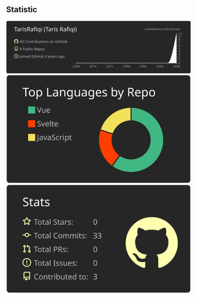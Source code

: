 ## Statistic

![](https://raw.githubusercontent.com/TarisRafiqi/TarisRafiqi/master/profile-summary-card-output/apprentice/0-profile-details.svg)
![](https://raw.githubusercontent.com/TarisRafiqi/TarisRafiqi/master/profile-summary-card-output/apprentice/1-repos-per-language.svg)
![](https://raw.githubusercontent.com/TarisRafiqi/TarisRafiqi/master/profile-summary-card-output/apprentice/3-stats.svg)
